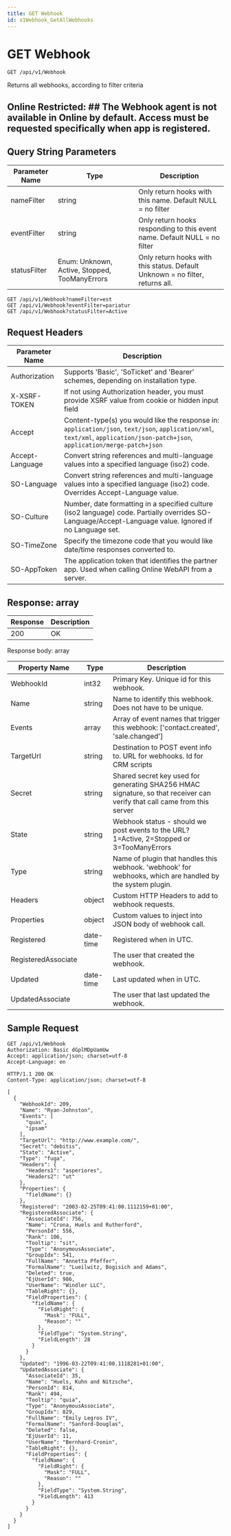 ```yaml
---
title: GET Webhook
id: v1Webhook_GetAllWebhooks
---
```


# GET Webhook

```http
GET /api/v1/Webhook
```

Returns all webhooks, according to filter criteria



## Online Restricted: ## The Webhook agent is not available in Online by default. Access must be requested specifically when app is registered.





## Query String Parameters

| Parameter Name | Type |  Description |
|----------------|------|--------------|
| nameFilter | string |  Only return hooks with this name. Default NULL = no filter |
| eventFilter | string |  Only return hooks responding to this event name. Default NULL = no filter |
| statusFilter | Enum: Unknown, Active, Stopped, TooManyErrors |  Only return hooks with this status. Default Unknown = no filter, returns all. |

```http
GET /api/v1/Webhook?nameFilter=est
GET /api/v1/Webhook?eventFilter=pariatur
GET /api/v1/Webhook?statusFilter=Active
```


## Request Headers

| Parameter Name | Description |
|----------------|-------------|
| Authorization  | Supports 'Basic', 'SoTicket' and 'Bearer' schemes, depending on installation type. |
| X-XSRF-TOKEN   | If not using Authorization header, you must provide XSRF value from cookie or hidden input field |
| Accept         | Content-type(s) you would like the response in: `application/json`, `text/json`, `application/xml`, `text/xml`, `application/json-patch+json`, `application/merge-patch+json` |
| Accept-Language | Convert string references and multi-language values into a specified language (iso2) code. |
| SO-Language | Convert string references and multi-language values into a specified language (iso2) code. Overrides Accept-Language value. |
| SO-Culture | Number, date formatting in a specified culture (iso2 language) code. Partially overrides SO-Language/Accept-Language value. Ignored if no Language set. |
| SO-TimeZone | Specify the timezone code that you would like date/time responses converted to. |
| SO-AppToken | The application token that identifies the partner app. Used when calling Online WebAPI from a server. |


## Response: array



| Response | Description |
|----------------|-------------|
| 200 | OK |

Response body: array

| Property Name | Type |  Description |
|----------------|------|--------------|
| WebhookId | int32 | Primary Key. Unique id for this webhook. |
| Name | string | Name to identify this webhook. Does not have to be unique. |
| Events | array | Array of event names that trigger this webhook: ['contact.created', 'sale.changed'] |
| TargetUrl | string | Destination to POST event info to. URL for webhooks. Id for CRM scripts |
| Secret | string | Shared secret key used for generating SHA256 HMAC signature, so that receiver can verify that call came from this server |
| State | string | Webhook status - should we post events to the URL? 1=Active, 2=Stopped or 3=TooManyErrors |
| Type | string | Name of plugin that handles this webhook. 'webhook' for webhooks, which are handled by the system plugin. |
| Headers | object | Custom HTTP Headers to add to webhook requests. |
| Properties | object | Custom values to inject into JSON body of webhook call. |
| Registered | date-time | Registered when  in UTC. |
| RegisteredAssociate |  | The user that created the webhook. |
| Updated | date-time | Last updated when  in UTC. |
| UpdatedAssociate |  | The user that last updated the webhook. |

## Sample Request

```http!
GET /api/v1/Webhook
Authorization: Basic dGplMDpUamUw
Accept: application/json; charset=utf-8
Accept-Language: en
```

```http_
HTTP/1.1 200 OK
Content-Type: application/json; charset=utf-8

[
  {
    "WebhookId": 209,
    "Name": "Ryan-Johnston",
    "Events": [
      "quas",
      "ipsam"
    ],
    "TargetUrl": "http://www.example.com/",
    "Secret": "debitis",
    "State": "Active",
    "Type": "fuga",
    "Headers": {
      "Headers1": "asperiores",
      "Headers2": "ut"
    },
    "Properties": {
      "fieldName": {}
    },
    "Registered": "2003-02-25T09:41:00.1112159+01:00",
    "RegisteredAssociate": {
      "AssociateId": 756,
      "Name": "Crona, Huels and Rutherford",
      "PersonId": 556,
      "Rank": 106,
      "Tooltip": "sit",
      "Type": "AnonymousAssociate",
      "GroupIdx": 541,
      "FullName": "Annetta Pfeffer",
      "FormalName": "Lueilwitz, Bogisich and Adams",
      "Deleted": true,
      "EjUserId": 986,
      "UserName": "Windler LLC",
      "TableRight": {},
      "FieldProperties": {
        "fieldName": {
          "FieldRight": {
            "Mask": "FULL",
            "Reason": ""
          },
          "FieldType": "System.String",
          "FieldLength": 28
        }
      }
    },
    "Updated": "1996-03-22T09:41:00.1118281+01:00",
    "UpdatedAssociate": {
      "AssociateId": 35,
      "Name": "Huels, Kuhn and Nitzsche",
      "PersonId": 814,
      "Rank": 494,
      "Tooltip": "quia",
      "Type": "AnonymousAssociate",
      "GroupIdx": 829,
      "FullName": "Emily Legros IV",
      "FormalName": "Sanford-Douglas",
      "Deleted": false,
      "EjUserId": 11,
      "UserName": "Bernhard-Cronin",
      "TableRight": {},
      "FieldProperties": {
        "fieldName": {
          "FieldRight": {
            "Mask": "FULL",
            "Reason": ""
          },
          "FieldType": "System.String",
          "FieldLength": 413
        }
      }
    }
  }
]
```